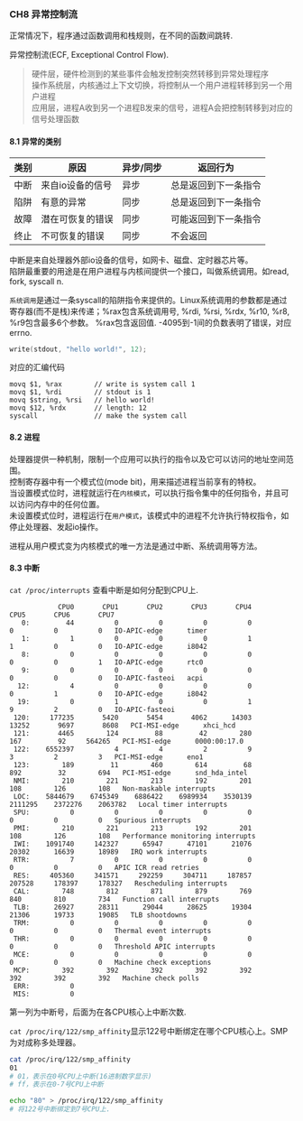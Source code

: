 ### CH8 异常控制流

正常情况下，程序通过函数调用和栈规则，在不同的函数间跳转.

异常控制流(ECF, Exceptional Control Flow). <br/>
> 硬件层，硬件检测到的某些事件会触发控制突然转移到异常处理程序 <br/>
> 操作系统层，内核通过上下文切换，将控制从一个用户进程转移到另一个用户进程 <br/>
> 应用层，进程A收到另一个进程B发来的信号，进程A会把控制转移到对应的信号处理函数 <br/>

#### 8.1 异常的类别

类别 | 原因             | 异步/同步 | 返回行为
-----|------------------|-----------|---------------------|
中断 | 来自io设备的信号 | 异步      | 总是返回到下一条指令
陷阱 | 有意的异常       | 同步      | 总是返回到下一条指令
故障 | 潜在可恢复的错误 | 同步      | 可能返回到下一条指令
终止 | 不可恢复的错误   | 同步      | 不会返回

中断是来自处理器外部io设备的信号，如网卡、磁盘、定时器芯片等。<br/>
陷阱最重要的用途是在用户进程与内核间提供一个接口，叫做系统调用。如read, fork, syscall n. <br/>

`系统调用`是通过一条syscall的陷阱指令来提供的。Linux系统调用的参数都是通过寄存器(而不是栈)来传递；%rax包含系统调用号, %rdi, %rsi, %rdx, %r10, %r8, %r9包含最多6个参数。
%rax包含返回值. -4095到-1间的负数表明了错误，对应errno.
```cpp
write(stdout, "hello world!", 12);
```
对应的汇编代码
```
movq $1, %rax        // write is system call 1
movq $1, %rdi        // stdout is 1
movq $string, %rsi   // hello world!
movq $12, %rdx       // length: 12
syscall              // make the system call
```

#### 8.2 进程
处理器提供一种机制，限制一个应用可以执行的指令以及它可以访问的地址空间范围。<br/>
控制寄存器中有一个模式位(mode bit)，用来描述进程当前享有的特权。<br/>
当设置模式位时，进程就运行在`内核模式`，可以执行指令集中的任何指令，并且可以访问内存中的任何位置。<br/>
未设置模式位时，进程运行在`用户模式`，该模式中的进程不允许执行特权指令，如停止处理器、发起io操作。<br/>

进程从用户模式变为内核模式的唯一方法是通过中断、系统调用等方法。

#### 8.3 中断
`cat /proc/interrupts` 查看中断是如何分配到CPU上.
```
            CPU0       CPU1       CPU2       CPU3       CPU4       CPU5       CPU6       CPU7       
   0:         44          0          0          0          0          0          0          0   IO-APIC-edge      timer
   1:          1          0          0          0          1          1          0          0   IO-APIC-edge      i8042
   8:          0          0          0          0          0          0          0          1   IO-APIC-edge      rtc0
   9:          0          0          0          0          0          0          0          0   IO-APIC-fasteoi   acpi
  12:          4          0          0          0          0          0          1          0   IO-APIC-edge      i8042
  19:          0          1          0          0          1          9          2          0   IO-APIC-fasteoi 
 120:     177235       5420       5454       4062      14303      13252       9697       8608   PCI-MSI-edge      xhci_hcd
 121:       4465        124         88         42        280        167         92     564265   PCI-MSI-edge      0000:00:17.0
 122:    6552397          4          4          2          9          3          2          3   PCI-MSI-edge      eno1
 123:        189         11        460        614         68        892         32        694   PCI-MSI-edge      snd_hda_intel
 NMI:        210        221        213        192        201        108        126        108   Non-maskable interrupts
 LOC:    5844679    6745349    6886422    6989934    3530139    2111295    2372276    2063782   Local timer interrupts
 SPU:          0          0          0          0          0          0          0          0   Spurious interrupts
 PMI:        210        221        213        192        201        108        126        108   Performance monitoring interrupts
 IWI:    1091740     142327      65947      47101      21076      20302      16639      18989   IRQ work interrupts
 RTR:          7          0          0          0          0          0          0          0   APIC ICR read retries
 RES:     405360     341571     292259     304711     187857     207528     178397     178327   Rescheduling interrupts
 CAL:        748        812        871        879        769        840        810        734   Function call interrupts
 TLB:      26927      28311      29044      28625      19304      21306      19733      19085   TLB shootdowns
 TRM:          0          0          0          0          0          0          0          0   Thermal event interrupts
 THR:          0          0          0          0          0          0          0          0   Threshold APIC interrupts
 MCE:          0          0          0          0          0          0          0          0   Machine check exceptions
 MCP:        392        392        392        392        392        392        392        392   Machine check polls
 ERR:          0
 MIS:          0
```

第一列为中断号，后面为在各CPU核心上中断次数.

`cat /proc/irq/122/smp_affinity`显示122号中断绑定在哪个CPU核心上。SMP为对成称多处理器。
```sh
cat /proc/irq/122/smp_affinity
01
# 01，表示在0号CPU上中断(16进制数字显示)
# ff，表示在0-7号CPU上中断

echo "80" > /proc/irq/122/smp_affinity
# 将122号中断绑定到7号CPU上.
```


